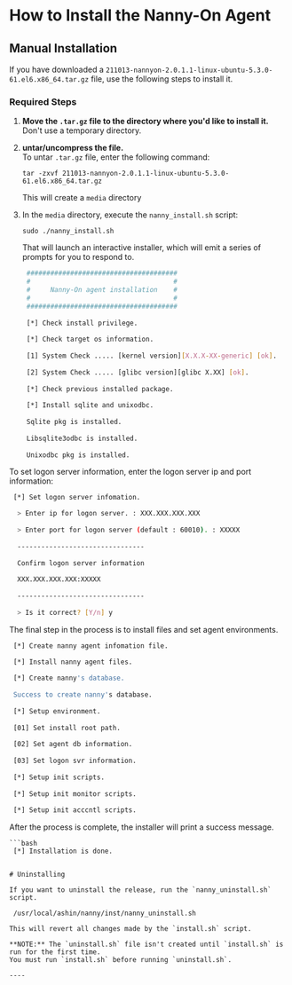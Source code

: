 # How to Install the Nanny-On Agent


## Manual Installation

If you have downloaded a `211013-nannyon-2.0.1.1-linux-ubuntu-5.3.0-61.el6.x86_64.tar.gz`
file, use the following steps to install it.


### Required Steps

1. **Move the `.tar.gz` file to the directory where you'd like to install it.** <br>
   Don't use a temporary directory.

2. **untar/uncompress the file.** <br>
   To untar `.tar.gz` file, enter the following command:
   
   ```tar -zxvf 211013-nannyon-2.0.1.1-linux-ubuntu-5.3.0-61.el6.x86_64.tar.gz```
   
   This will create a `media` directory

3. In the `media` directory, execute the `nanny_install.sh` script:

   ```sudo ./nanny_install.sh```

   That will launch an interactive installer, which will emit a series of prompts 
   for you to respond to. 
   
   ```bash
    ######################################
    #                                    #
    #     Nanny-On agent installation    #
    #                                    #
    ######################################
    
    [*] Check install privilege.
    
    [*] Check target os information.
    
    [1] System Check ..... [kernel version][X.X.X-XX-generic] [ok].
    
    [2] System Check ..... [glibc version][glibc X.XX] [ok].
    
    [*] Check previous installed package.
    
    [*] Install sqlite and unixodbc.
    
    Sqlite pkg is installed.
    
    Libsqlite3odbc is installed.
    
    Unixodbc pkg is installed.
   ```
  
  To set logon server information, enter the logon server ip and port information:

   ```bash
    [*] Set logon server infomation.

     > Enter ip for logon server. : XXX.XXX.XXX.XXX
     
     > Enter port for logon server (default : 60010). : XXXXX
     
     --------------------------------
     
     Confirm logon server information
     
     XXX.XXX.XXX.XXX:XXXXX
     
     --------------------------------
     
     > Is it correct? [Y/n] y
   ```
  
  The final step in the process is to install files and set agent environments.

   ```bash
    [*] Create nanny agent infomation file.

    [*] Install nanny agent files.
     
    [*] Create nanny's database.
     
    Success to create nanny's database.
     
    [*] Setup environment.
     
    [01] Set install root path.
    
    [02] Set agent db information.
    
    [03] Set logon svr information.
     
    [*] Setup init scripts.
    
    [*] Setup init monitor scripts.
    
    [*] Setup init acccntl scripts.
   ```
  
  After the process is complete, the installer will print a success message.
  
 
    ```bash
     [*] Installation is done.
   ```

# Uninstalling 

If you want to uninstall the release, run the `nanny_uninstall.sh` script.

    /usr/local/ashin/nanny/inst/nanny_uninstall.sh

This will revert all changes made by the `install.sh` script.

**NOTE:** The `uninstall.sh` file isn't created until `install.sh` is run for the first time. 
You must run `install.sh` before running `uninstall.sh`.

----

